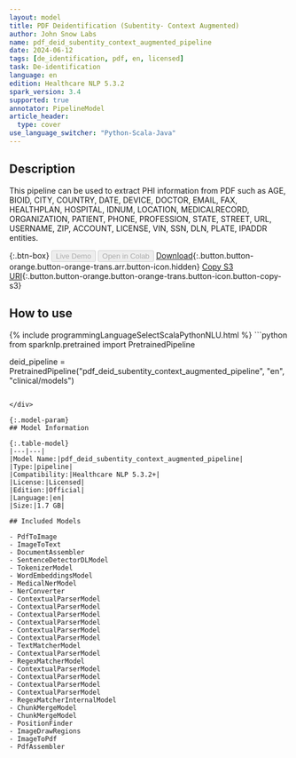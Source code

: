 ```yaml
---
layout: model
title: PDF Deidentification (Subentity- Context Augmented)
author: John Snow Labs
name: pdf_deid_subentity_context_augmented_pipeline
date: 2024-06-12
tags: [de_identification, pdf, en, licensed]
task: De-identification
language: en
edition: Healthcare NLP 5.3.2
spark_version: 3.4
supported: true
annotator: PipelineModel
article_header:
  type: cover
use_language_switcher: "Python-Scala-Java"
---
```


## Description

This pipeline can be used to extract PHI information from PDF such as AGE, BIOID, CITY, COUNTRY, DATE, DEVICE, DOCTOR, EMAIL, FAX, HEALTHPLAN, HOSPITAL, IDNUM, LOCATION, MEDICALRECORD, ORGANIZATION, PATIENT, PHONE, PROFESSION, STATE, STREET, URL, USERNAME, ZIP, ACCOUNT, LICENSE, VIN, SSN, DLN, PLATE, IPADDR entities.

{:.btn-box}
<button class="button button-orange" disabled>Live Demo</button>
<button class="button button-orange" disabled>Open in Colab</button>
[Download](https://s3.amazonaws.com/auxdata.johnsnowlabs.com/clinical/models/pdf_deid_subentity_context_augmented_pipeline_en_5.3.2_3.4_1718157654327.zip){:.button.button-orange.button-orange-trans.arr.button-icon.hidden}
[Copy S3 URI](s3://auxdata.johnsnowlabs.com/clinical/models/pdf_deid_subentity_context_augmented_pipeline_en_5.3.2_3.4_1718157654327.zip){:.button.button-orange.button-orange-trans.button-icon.button-copy-s3}

## How to use



<div class="tabs-box" markdown="1">
{% include programmingLanguageSelectScalaPythonNLU.html %}
```python
from sparknlp.pretrained import PretrainedPipeline

deid_pipeline = PretrainedPipeline("pdf_deid_subentity_context_augmented_pipeline", "en", "clinical/models")

```

</div>

{:.model-param}
## Model Information

{:.table-model}
|---|---|
|Model Name:|pdf_deid_subentity_context_augmented_pipeline|
|Type:|pipeline|
|Compatibility:|Healthcare NLP 5.3.2+|
|License:|Licensed|
|Edition:|Official|
|Language:|en|
|Size:|1.7 GB|

## Included Models

- PdfToImage
- ImageToText
- DocumentAssembler
- SentenceDetectorDLModel
- TokenizerModel
- WordEmbeddingsModel
- MedicalNerModel
- NerConverter
- ContextualParserModel
- ContextualParserModel
- ContextualParserModel
- ContextualParserModel
- ContextualParserModel
- ContextualParserModel
- TextMatcherModel
- ContextualParserModel
- RegexMatcherModel
- ContextualParserModel
- ContextualParserModel
- ContextualParserModel
- ContextualParserModel
- RegexMatcherInternalModel
- ChunkMergeModel
- ChunkMergeModel
- PositionFinder
- ImageDrawRegions
- ImageToPdf
- PdfAssembler